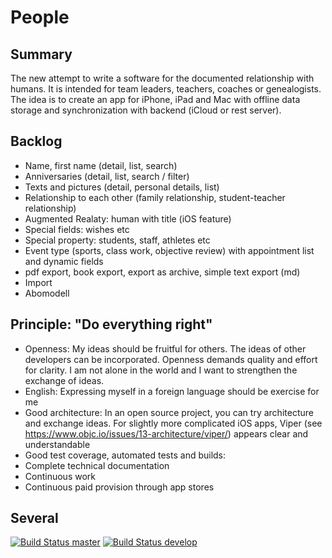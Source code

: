 # People
## Summary
The new attempt to write a software for the documented relationship with humans. It is intended for team leaders, teachers, coaches or genealogists.
The idea is to create an app for iPhone, iPad and Mac with offline data storage and synchronization with backend (iCloud or rest server).

## Backlog
- Name, first name (detail, list, search)
- Anniversaries (detail, list, search / filter)
- Texts and pictures (detail, personal details, list)
- Relationship to each other (family relationship, student-teacher relationship)
- Augmented Realaty: human with title (iOS feature)
- Special fields: wishes etc
- Special property: students, staff, athletes etc
- Event type (sports, class work, objective review) with appointment list and dynamic fields
- pdf export, book export, export as archive, simple text export (md)
- Import
- Abomodell

## Principle: "Do everything right"
- Openness: My ideas should be fruitful for others. The ideas of other developers can be incorporated. Openness demands quality and effort for clarity. I am not alone in the world and I want to strengthen the exchange of ideas.
- English: Expressing myself in a foreign language should be exercise for me
- Good architecture: In an open source project, you can try architecture and exchange ideas. For slightly more complicated iOS apps, Viper (see https://www.objc.io/issues/13-architecture/viper/) appears clear and understandable
- Good test coverage, automated tests and builds: 
- Complete technical documentation
- Continuous work
- Continuous paid provision through app stores

## Several
[![Build Status master](https://travis-ci.org/ralfbalaszeskul/People-iOS.svg?branch=master)](https://travis-ci.org/ralfbalaszeskul/People-iOS)
[![Build Status develop](https://travis-ci.org/ralfbalaszeskul/People-iOS.svg?branch=develop)](https://travis-ci.org/ralfbalaszeskul/People-iOS)

